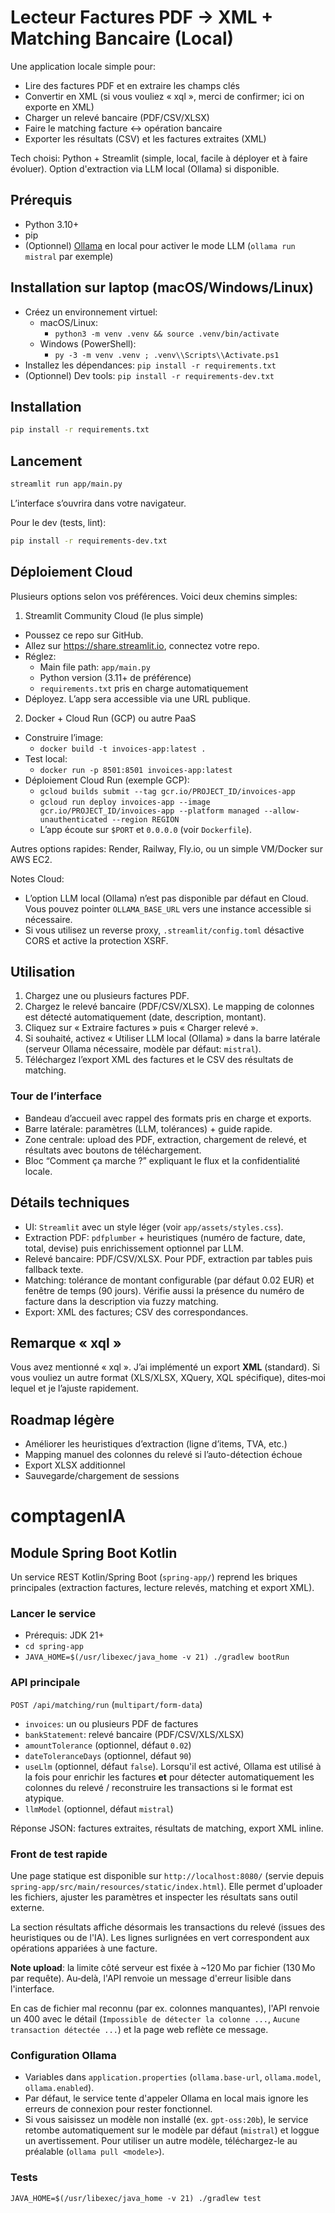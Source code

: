 # Lecteur Factures PDF → XML + Matching Bancaire (Local)

Une application locale simple pour:

- Lire des factures PDF et en extraire les champs clés
- Convertir en XML (si vous vouliez « xql », merci de confirmer; ici on exporte en XML)
- Charger un relevé bancaire (PDF/CSV/XLSX)
- Faire le matching facture ↔ opération bancaire
- Exporter les résultats (CSV) et les factures extraites (XML)

Tech choisi: Python + Streamlit (simple, local, facile à déployer et à faire évoluer). Option d'extraction via LLM local (Ollama) si disponible.

## Prérequis

- Python 3.10+
- pip
- (Optionnel) [Ollama](https://ollama.com) en local pour activer le mode LLM (`ollama run mistral` par exemple)

## Installation sur laptop (macOS/Windows/Linux)

- Créez un environnement virtuel:
  - macOS/Linux:
    - `python3 -m venv .venv && source .venv/bin/activate`
  - Windows (PowerShell):
    - `py -3 -m venv .venv ; .venv\\Scripts\\Activate.ps1`
- Installez les dépendances: `pip install -r requirements.txt`
- (Optionnel) Dev tools: `pip install -r requirements-dev.txt`

## Installation

```bash
pip install -r requirements.txt
```

## Lancement

```bash
streamlit run app/main.py
```

L’interface s’ouvrira dans votre navigateur.

Pour le dev (tests, lint):

```bash
pip install -r requirements-dev.txt
```

## Déploiement Cloud

Plusieurs options selon vos préférences. Voici deux chemins simples:

1) Streamlit Community Cloud (le plus simple)
- Poussez ce repo sur GitHub.
- Allez sur https://share.streamlit.io, connectez votre repo.
- Réglez:
  - Main file path: `app/main.py`
  - Python version (3.11+ de préférence)
  - `requirements.txt` pris en charge automatiquement
- Déployez. L’app sera accessible via une URL publique.

2) Docker + Cloud Run (GCP) ou autre PaaS
- Construire l’image:
  - `docker build -t invoices-app:latest .`
- Test local:
  - `docker run -p 8501:8501 invoices-app:latest`
- Déploiement Cloud Run (exemple GCP):
  - `gcloud builds submit --tag gcr.io/PROJECT_ID/invoices-app`
  - `gcloud run deploy invoices-app --image gcr.io/PROJECT_ID/invoices-app --platform managed --allow-unauthenticated --region REGION`
  - L’app écoute sur `$PORT` et `0.0.0.0` (voir `Dockerfile`).

Autres options rapides: Render, Railway, Fly.io, ou un simple VM/Docker sur AWS EC2.

Notes Cloud:
- L’option LLM local (Ollama) n’est pas disponible par défaut en Cloud. Vous pouvez pointer `OLLAMA_BASE_URL` vers une instance accessible si nécessaire.
- Si vous utilisez un reverse proxy, `.streamlit/config.toml` désactive CORS et active la protection XSRF.

## Utilisation

1. Chargez une ou plusieurs factures PDF.
2. Chargez le relevé bancaire (PDF/CSV/XLSX). Le mapping de colonnes est détecté automatiquement (date, description, montant).
3. Cliquez sur « Extraire factures » puis « Charger relevé ».
4. Si souhaité, activez « Utiliser LLM local (Ollama) » dans la barre latérale (serveur Ollama nécessaire, modèle par défaut: `mistral`).
5. Téléchargez l’export XML des factures et le CSV des résultats de matching.

### Tour de l’interface
- Bandeau d’accueil avec rappel des formats pris en charge et exports.
- Barre latérale: paramètres (LLM, tolérances) + guide rapide.
- Zone centrale: upload des PDF, extraction, chargement de relevé, et résultats avec boutons de téléchargement.
- Bloc “Comment ça marche ?” expliquant le flux et la confidentialité locale.

## Détails techniques

- UI: `Streamlit` avec un style léger (voir `app/assets/styles.css`).
- Extraction PDF: `pdfplumber` + heuristiques (numéro de facture, date, total, devise) puis enrichissement optionnel par LLM.
- Relevé bancaire: PDF/CSV/XLSX. Pour PDF, extraction par tables puis fallback texte.
- Matching: tolérance de montant configurable (par défaut 0.02 EUR) et fenêtre de temps (90 jours). Vérifie aussi la présence du numéro de facture dans la description via fuzzy matching.
- Export: XML des factures; CSV des correspondances.

## Remarque « xql »

Vous avez mentionné « xql ». J’ai implémenté un export **XML** (standard). Si vous vouliez un autre format (XLS/XLSX, XQuery, XQL spécifique), dites‑moi lequel et je l’ajuste rapidement.

## Roadmap légère

- Améliorer les heuristiques d’extraction (ligne d’items, TVA, etc.)
- Mapping manuel des colonnes du relevé si l’auto-détection échoue
- Export XLSX additionnel
- Sauvegarde/chargement de sessions
# comptagenIA

## Module Spring Boot Kotlin

Un service REST Kotlin/Spring Boot (`spring-app/`) reprend les briques principales (extraction factures, lecture relevés, matching et export XML).

### Lancer le service
- Prérequis: JDK 21+
- `cd spring-app`
- `JAVA_HOME=$(/usr/libexec/java_home -v 21) ./gradlew bootRun`

### API principale
`POST /api/matching/run` (`multipart/form-data`)
- `invoices`: un ou plusieurs PDF de factures
- `bankStatement`: relevé bancaire (PDF/CSV/XLS/XLSX)
- `amountTolerance` (optionnel, défaut `0.02`)
- `dateToleranceDays` (optionnel, défaut `90`)
- `useLlm` (optionnel, défaut `false`). Lorsqu'il est activé, Ollama est utilisé à la fois pour enrichir les factures **et** pour détecter automatiquement les colonnes du relevé / reconstruire les transactions si le format est atypique.
- `llmModel` (optionnel, défaut `mistral`)

Réponse JSON: factures extraites, résultats de matching, export XML inline.

### Front de test rapide
Une page statique est disponible sur `http://localhost:8080/` (servie depuis `spring-app/src/main/resources/static/index.html`). Elle permet d'uploader les fichiers, ajuster les paramètres et inspecter les résultats sans outil externe.

La section résultats affiche désormais les transactions du relevé (issues des heuristiques ou de l'IA). Les lignes surlignées en vert correspondent aux opérations appariées à une facture.

**Note upload**: la limite côté serveur est fixée à ~120 Mo par fichier (130 Mo par requête). Au‑delà, l'API renvoie un message d'erreur lisible dans l'interface.

En cas de fichier mal reconnu (par ex. colonnes manquantes), l'API renvoie un 400 avec le détail (`Impossible de détecter la colonne ...`, `Aucune transaction détectée ...`) et la page web reflète ce message.

### Configuration Ollama
- Variables dans `application.properties` (`ollama.base-url`, `ollama.model`, `ollama.enabled`).
- Par défaut, le service tente d'appeler Ollama en local mais ignore les erreurs de connexion pour rester fonctionnel.
- Si vous saisissez un modèle non installé (ex. `gpt-oss:20b`), le service retombe automatiquement sur le modèle par défaut (`mistral`) et loggue un avertissement. Pour utiliser un autre modèle, téléchargez-le au préalable (`ollama pull <modele>`).

### Tests
`JAVA_HOME=$(/usr/libexec/java_home -v 21) ./gradlew test`
